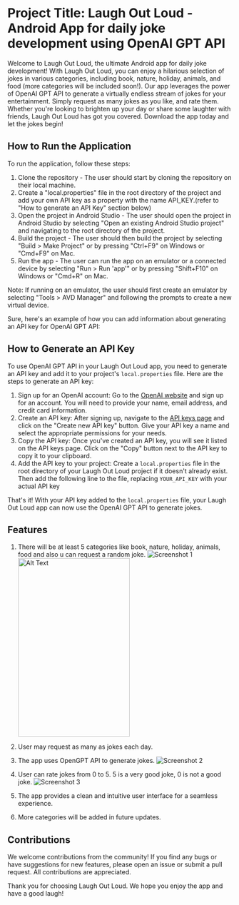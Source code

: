 # Project Title: Laugh Out Loud - Android App for daily joke development using OpenAI GPT API

Welcome to Laugh Out Loud, the ultimate Android app for daily joke development! With Laugh Out Loud, you can enjoy a hilarious selection of jokes in various categories, including book, nature, holiday, animals, and food (more categories will be included soon!). 
Our app leverages the power of OpenAI GPT API to generate a virtually endless stream of jokes for your entertainment. Simply request as many jokes as you like, and rate them.
Whether you're looking to brighten up your day or share some laughter with friends, Laugh Out Loud has got you covered. 
Download the app today and let the jokes begin!

## How to Run the Application

To run the application, follow these steps:

1. Clone the repository - The user should start by cloning the repository on their local machine.
2. Create a "local.properties" file in the root directory of the project and add your own API key as a property with the name API_KEY.(refer to "How to generate an API Key" section below)
3. Open the project in Android Studio - The user should open the project in Android Studio by selecting "Open an existing Android Studio project" and navigating to the root directory of the project.
4. Build the project - The user should then build the project by selecting "Build > Make Project" or by pressing "Ctrl+F9" on Windows or "Cmd+F9" on Mac.
5. Run the app - The user can run the app on an emulator or a connected device by selecting "Run > Run 'app'" or by pressing "Shift+F10" on Windows or "Cmd+R" on Mac.

Note: If running on an emulator, the user should first create an emulator by selecting "Tools > AVD Manager" and following the prompts to create a new virtual device.

Sure, here's an example of how you can add information about generating an API key for OpenAI GPT API:

## How to Generate an API Key 

To use OpenAI GPT API in your Laugh Out Loud app, you need to generate an API key and add it to your project's `local.properties` file. Here are the steps to generate an API key:

1. Sign up for an OpenAI account: Go to the [OpenAI website](https://beta.openai.com/signup/) and sign up for an account. You will need to provide your name, email address, and credit card information.
2. Create an API key: After signing up, navigate to the [API keys page](https://beta.openai.com/api-keys/) and click on the "Create new API key" button. Give your API key a name and select the appropriate permissions for your needs.
3. Copy the API key: Once you've created an API key, you will see it listed on the API keys page. Click on the "Copy" button next to the API key to copy it to your clipboard.
4. Add the API key to your project: Create a `local.properties` file in the root directory of your Laugh Out Loud project if it doesn't already exist. Then add the following line to the file, replacing `YOUR_API_KEY` with your actual API key

That's it! With your API key added to the `local.properties` file, your Laugh Out Loud app can now use the OpenAI GPT API to generate jokes.

## Features

1. There will be at least 5 categories like book, nature, holiday, animals, food and also u can request a random joke.
   ![Screenshot 1](screenshots/Screenshot_buttonFrag.png)
   <img src="screenshots/Screenshot_buttonFrag.png" alt="Alt Text" style="width:250px;height:400px;">

2. User may request as many as jokes each day.
3. The app uses OpenGPT API to generate jokes. 
   ![Screenshot 2](screenshots/Screenshot_jokeFrag.png)

4. User can rate jokes from 0 to 5. 5 is a very good joke, 0 is not a good joke.
   ![Screenshot 3](screenshots/Screenshot_rateFrag.png)

5. The app provides a clean and intuitive user interface for a seamless experience.
6. More categories will be added in future updates.

## Contributions

We welcome contributions from the community! If you find any bugs or have suggestions for new features, please open an issue or submit a pull request. All contributions are appreciated.

Thank you for choosing Laugh Out Loud. We hope you enjoy the app and have a good laugh!


